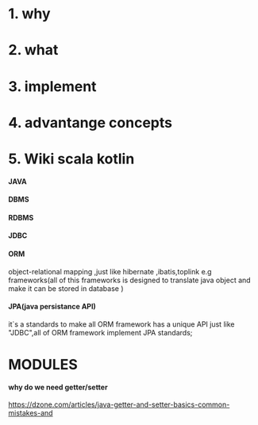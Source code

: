 # 1. why 

# 2. what

# 3. implement 

# 4. advantange concepts

# 5. Wiki scala kotlin 

#### JAVA

#### DBMS

#### RDBMS

#### JDBC

#### ORM

object-relational mapping ,just like hibernate ,ibatis,toplink e.g frameworks(all of this frameworks  is designed to translate java object and  make it can be stored  in database )

#### JPA(java persistance API) 

it`s a standards to make all ORM framework has a unique API just like "JDBC",all of ORM framework implement JPA standards;





# MODULES



#### why do we need getter/setter 

https://dzone.com/articles/java-getter-and-setter-basics-common-mistakes-and
